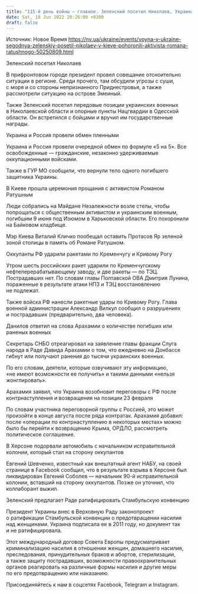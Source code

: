 ```yaml
---
title: "115-й день войны — главное. Зеленский посетил Николаев, Украина вернула из плена гражданских, в Киеве простились с Романом Ратушным"
date: Sat, 18 Jun 2022 20:26:00 +0300
draft: false
---
```

Источник: Новое Время https://nv.ua/ukraine/events/voyna-v-ukraine-segodnya-zelenskiy-posetil-nikolaev-v-kieve-pohoronili-aktivista-romana-ratushnogo-50250809.html


Зеленский посетил Николаев

В прифронтовом городе президент провел совещание отсноительно ситуации в регионе. Среди прочего, там обсудили угрозы с суши, с моря и со стороны непризнанного Приднестровья, а также рассмотрели ситуацию на острове Змеиный.

Также Зеленский посетил передовые позиции украинских военных в Николаевской области и опорные пункты Нацгвардии в Одесской области. Он встретился с бойцами и вручил им государственные награды.

Украина и Россия провели обмен пленными

Украина и Россия провели очередной обмен по формуле «5 на 5». Все освобожденные — гражданские, незаконно удерживаемые оккупационными войсками.

Также в ГУР МО сообщили, что вернули тело одного погибшего защитника Украины.

В Киеве прошла церемония прощания с активистом Романом Ратушным

Люди собрались на Майдане Незалежности возле стелы, чтобы попрощаться с общественным активистом и украинским военным, погибшим 9 июня под Изюмом в Харьковской области. Его похоронили на Байковом кладбище. 

Мэр Киева Виталий Кличко пообещал оставить Протасов Яр зеленой зоной столицы в память об Романе Ратушном.

Оккупанты РФ ударили ракетами по Кременчугу и Кривому Рогу

Утром шесть российских ракет ударили по Кременчугскому нефтеперерабатывающему заводу, и две ракеты — по ТЭЦ. Пострадавших нет. По словам главы Полтавской ОВА Дмитрия Лунина, пораженные в результате атаки НПЗ и ТЭЦ восстановлению не подлежат.

Также войска РФ нанесли ракетные удары по Кривому Рогу. Глава военной администрации Александр Вилкул сообщил о разрушениях и пострадавших (предварительно, два человека).

Данилов ответил на слова Арахамии о количестве погибших или раненых военных

Секретарь СНБО отреагировал на заявление главы фракции Слуга народа в Раде Давида Арахамии о том, что ежедневно на Донбассе гибнут или получают ранения до тысячи украинских военных.

По его словам, деятели, которые озвучивают эту информацию, «не имеют возможности ее получить» и такими данными «нельзя жонглировать».

Арахамия заявил, что Украина возобновит переговоры с РФ после контрнаступления и возвращения на позиции 23 февраля

По словам участника переговорной группы с Россией, это может произойти в конце августа после ряда контратак. Арахамия добавил: после «операции по контрнаступлению в некоторых местах» можно было бы перейти к возвращению Крыма, ОРДЛО, рассмотреть политическое соглашение.

В Херсоне подорвали автомобиль с начальником исправительной колонии, который стал на сторону оккупантов

Евгений Шевченко, известный как внештатный агент НАБУ, на своей странице в Facebook сообщил, что в результате взрыва в Херсоне был ликвидирован Евгений Соболев — начальник 90-й исправительной колонии, вставший на сторону оккупантов. Позже он уточнил, что коллаборант выжил.

Зеленский предлагает Раде ратифицировать Стамбульскую конвенцию

Президент Украины внес в Верховную Раду законопроект о ратификации Стамбульской конвенции о предотвращении насилия над женщинами. Украина подписала ее в 2011 году, но документ так и не ратифицировала.

Этот международный договор Совета Европы предусматривает криминализацию насилия в отношении женщин, домашнего насилия, преследования, принудительных браков и абортов, стерилизации, а также защиту пострадавших, возможности правоохранительных органов реагировать на различные формы насилия и другие меры по его предотвращению или наказанию.

Присоединяйтесь к нам в соцсетях Facebook, Telegram и Instagram.
